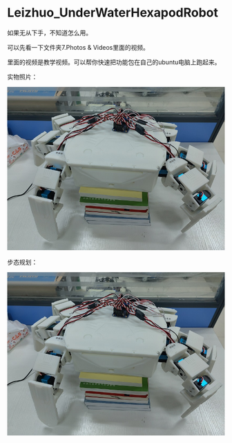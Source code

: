 # Leizhuo_UnderWaterHexapodRobot

如果无从下手，不知道怎么用。

可以先看一下文件夹7.Photos & Videos里面的视频。

里面的视频是教学视频。可以帮你快速把功能包在自己的ubuntu电脑上跑起来。

实物照片：

![实物照片1](https://github.com/Allen953/Leizhuo_UnderWaterHexapodRobot/blob/main/7.Photos%20%26%20Videos/QQ%E5%9B%BE%E7%89%8720220815123440.jpg)

步态规划：

![步态规划](https://github.com/Allen953/Leizhuo_UnderWaterHexapodRobot/blob/main/7.Photos%20%26%20Videos/QQ%E5%9B%BE%E7%89%8720220815123440.jpg)

